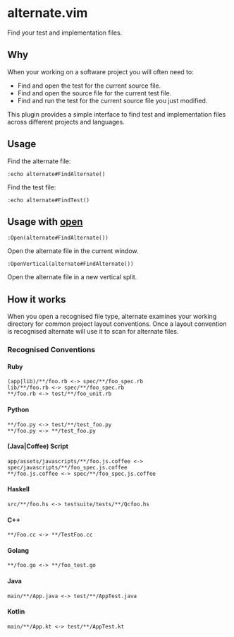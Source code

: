 # alternate.vim

Find your test and implementation files.

## Why

When your working on a software project you will often need to:

* Find and open the test for the current source file.
* Find and open the source file for the current test file.
* Find and run the test for the current source file you just modified.

This plugin provides a simple interface to find test and implementation files across
different projects and languages.

## Usage

Find the alternate file:

```vim
:echo alternate#FindAlternate()
```

Find the test file:

```vim
:echo alternate#FindTest()
```
## Usage with [open](https://github.com/compactcode/open.vim)

```vim
:Open(alternate#FindAlternate())
```

Open the alternate file in the current window.

```vim
:OpenVertical(alternate#FindAlternate())
```

Open the alternate file in a new vertical split.

## How it works

When you open a recognised file type, alternate examines your working directory for
common project layout conventions. Once a layout convention is recognised alternate
will use it to scan for alternate files.

### Recognised Conventions

#### Ruby

```
(app|lib)/**/foo.rb <-> spec/**/foo_spec.rb
lib/**/foo.rb <-> spec/**/foo_spec.rb
**/foo.rb <-> test/**/foo_unit.rb
```

#### Python

```
**/foo.py <-> test/**/test_foo.py
**/foo.py <-> **/test_foo.py
```

#### (Java|Coffee) Script

```
app/assets/javascripts/**/foo.js.coffee <-> spec/javascripts/**/foo_spec.js.coffee
**/foo.js.coffee <-> spec/**/foo_spec.js.coffee
```

#### Haskell

```
src/**/foo.hs <-> testsuite/tests/**/Qcfoo.hs
```

#### C++

```
**/Foo.cc <-> **/TestFoo.cc
```

#### Golang

```
**/foo.go <-> **/foo_test.go
```

#### Java

```
main/**/App.java <-> test/**/AppTest.java
```

#### Kotlin

```
main/**/App.kt <-> test/**/AppTest.kt
```
